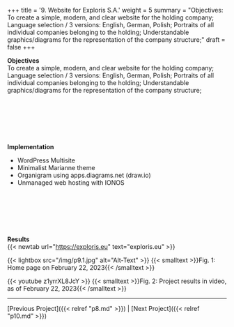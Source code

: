 +++
title = '9. Website for Exploris S.A.'
weight = 5
summary = "Objectives: To create a simple, modern, and clear website for the holding company; Language selection / 3 versions: English, German, Polish; Portraits of all individual companies belonging to the holding; Understandable graphics/diagrams for the representation of the company structure;"
draft = false
+++


**Objectives**  
To create a simple, modern, and clear website for the holding company; Language selection / 3 versions: English, German, Polish; Portraits of all individual companies belonging to the holding; Understandable graphics/diagrams for the representation of the company structure;  

</br></br>  
</br></br> 

**Implementation**  
- WordPress Multisite
- Minimalist Marianne theme
- Organigram using apps.diagrams.net (draw.io)
- Unmanaged web hosting with IONOS

</br></br>  
</br></br> 

**Results**  
{{< newtab url="https://exploris.eu" text="exploris.eu" >}}

{{< lightbox src="/img/p9.1.jpg" alt="Alt-Text" >}}
{{< smalltext >}}Fig. 1: Home page on February 22, 2023{{< /smalltext >}}


{{< youtube z1yrrXL8JcY >}}
{{< smalltext >}}Fig. 2: Project results in video, as of February 22, 2023{{< /smalltext >}}

---

[Previous Project]({{< relref "p8.md" >}}) | [Next Project]({{< relref "p10.md" >}})